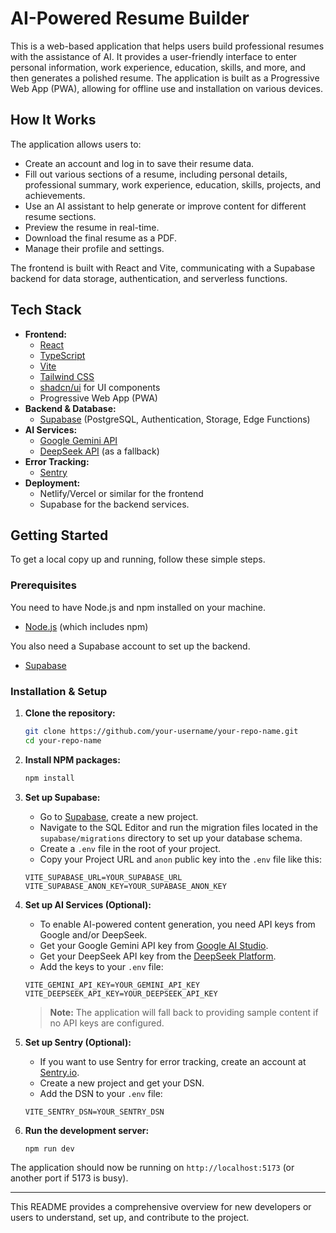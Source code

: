 # AI-Powered Resume Builder

This is a web-based application that helps users build professional resumes with the assistance of AI. It provides a user-friendly interface to enter personal information, work experience, education, skills, and more, and then generates a polished resume. The application is built as a Progressive Web App (PWA), allowing for offline use and installation on various devices.

## How It Works

The application allows users to:
- Create an account and log in to save their resume data.
- Fill out various sections of a resume, including personal details, professional summary, work experience, education, skills, projects, and achievements.
- Use an AI assistant to help generate or improve content for different resume sections.
- Preview the resume in real-time.
- Download the final resume as a PDF.
- Manage their profile and settings.

The frontend is built with React and Vite, communicating with a Supabase backend for data storage, authentication, and serverless functions.

## Tech Stack

- **Frontend:**
  - [React](https://reactjs.org/)
  - [TypeScript](https://www.typescriptlang.org/)
  - [Vite](https://vitejs.dev/)
  - [Tailwind CSS](https://tailwindcss.com/)
  - [shadcn/ui](https://ui.shadcn.com/) for UI components
  - Progressive Web App (PWA)
- **Backend & Database:**
  - [Supabase](https://supabase.io/) (PostgreSQL, Authentication, Storage, Edge Functions)
- **AI Services:**
  - [Google Gemini API](https://ai.google.dev/)
  - [DeepSeek API](https://www.deepseek.com/) (as a fallback)
- **Error Tracking:**
  - [Sentry](https://sentry.io/)
- **Deployment:**
  - Netlify/Vercel or similar for the frontend
  - Supabase for the backend services.

## Getting Started

To get a local copy up and running, follow these simple steps.

### Prerequisites

You need to have Node.js and npm installed on your machine.
- [Node.js](https://nodejs.org/) (which includes npm)

You also need a Supabase account to set up the backend.
- [Supabase](https://supabase.io/)

### Installation & Setup

1.  **Clone the repository:**
    ```sh
    git clone https://github.com/your-username/your-repo-name.git
    cd your-repo-name
    ```

2.  **Install NPM packages:**
    ```sh
    npm install
    ```

3.  **Set up Supabase:**
    - Go to [Supabase](https://supabase.io/), create a new project.
    - Navigate to the SQL Editor and run the migration files located in the `supabase/migrations` directory to set up your database schema.
    - Create a `.env` file in the root of your project.
    - Copy your Project URL and `anon` public key into the `.env` file like this:

    ```env
    VITE_SUPABASE_URL=YOUR_SUPABASE_URL
    VITE_SUPABASE_ANON_KEY=YOUR_SUPABASE_ANON_KEY
    ```

4.  **Set up AI Services (Optional):**
    - To enable AI-powered content generation, you need API keys from Google and/or DeepSeek.
    - Get your Google Gemini API key from [Google AI Studio](https://aistudio.google.com/app/apikey).
    - Get your DeepSeek API key from the [DeepSeek Platform](https://platform.deepseek.com/api_keys).
    - Add the keys to your `.env` file:

    ```env
    VITE_GEMINI_API_KEY=YOUR_GEMINI_API_KEY
    VITE_DEEPSEEK_API_KEY=YOUR_DEEPSEEK_API_KEY
    ```
    > **Note:** The application will fall back to providing sample content if no API keys are configured.

5.  **Set up Sentry (Optional):**
    - If you want to use Sentry for error tracking, create an account at [Sentry.io](https://sentry.io/).
    - Create a new project and get your DSN.
    - Add the DSN to your `.env` file:

    ```env
    VITE_SENTRY_DSN=YOUR_SENTRY_DSN
    ```

6.  **Run the development server:**
    ```sh
    npm run dev
    ```

The application should now be running on `http://localhost:5173` (or another port if 5173 is busy).

---
This README provides a comprehensive overview for new developers or users to understand, set up, and contribute to the project.
